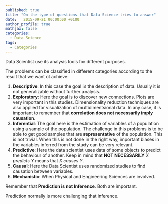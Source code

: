 ```yaml
---
published: true
title: "On the type of questions that Data Science tries to answer"
date:   2015-09-21 00:00:00 +0100
author_profile: true
mathjax: false
categories:
  - Data Science
tags:
  - Categories
---
```


Data Scientist use its analysis tools for different purposes. 

The problems can be classified in different categories according to the result that we want ot achieve:

1. **Descriptive**: In this case the goal is the description of data. Usually it is not generalizable without further analysis. 
2. **Exploratory**: Here the goal is to discover new connections. Plots are very important in this studies. Dimensionality reduction techniques are also applied for visualization of multidimentsional data. In any case, it is important to remember that **correlation does not necessarily imply causation**.
3. **Inferential**: The goal here is the estimation of variables of a population using a sample of the population. The challenge in this problems is to be able to get good samples that are **representative** of the population. This is not trivial. When this is not done in the right way, important biases in the variables inferred from the study can be very relevant.
4. **Predictive**: Here the data scientist uses data of some objects to predict the behaviour of another. Keep in mind that **NOT NECESSARILY** *X predicts Y* means that *X causes Y*.
5. **Causal**: Here the Data Scientist uses randomized studies to find causation between variables.
6. **Mechanistic**: When Physical and Engineering Sciences are involved.

Remember that **Prediction is not Inference**. Both are important. 

Prediction normally is more challenging that inference.

